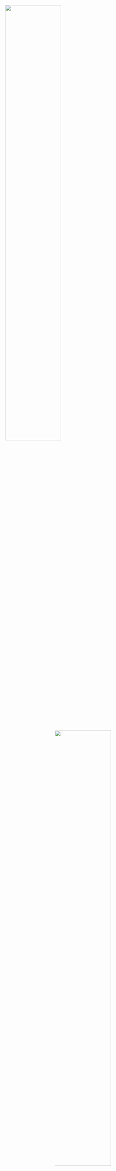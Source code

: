 <img src="https://tensorflow.org/images/SIGAddons.png" width="60%">

<div align="center">
  <img src="https://tensorflow.org/images/SIGAddons.png" width="60%"><br><br>
</div>

<figure>
  <img src="https://placehold.it/350x150" alt="sample image">
  <figcaption>This caption should be used to describe the image.</figcaption>
</figure>
